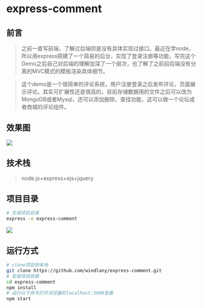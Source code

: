 # express-comment
## 前言
> 之前一直写前端，了解过后端但是没有具体实现过接口。最近在学node，所以用express搭建了一个简易的后台，实现了登录注册等功能，写完这个Demo之后自己对后端的理解加深了一个层次，也了解了之前前后端没有分离的MVC模式的模板渲染具体细节。

> 这个demo是一个很简单的评论系统，用户注册登录之后发布评论，页面展示评论。其实可扩展性还是很高的，目前存储数据用的文件之后可以改为MongoDB或者Mysql，还可以添加删除、查找功能，这可以做一个论坛或者商城的评论组件。

## 效果图
![](https://github.com/windlany/express-comment/blob/master/public/images/GIF.gif)
## 技术栈
> node.js+express+ejs+jquery

## 项目目录
```bash
# 生成项目目录
express -e express-comment
```
![](https://github.com/windlany/express-comment/blob/master/public/images/pro.png)
## 运行方式
``` bash
# clone项目到本地
git clone https://github.com/windlany/express-comment.git 
# 安装项目依赖
cd express-comment
npm install 
# 运行以下命令打开浏览器的localhost:3000查看
npm start
```
